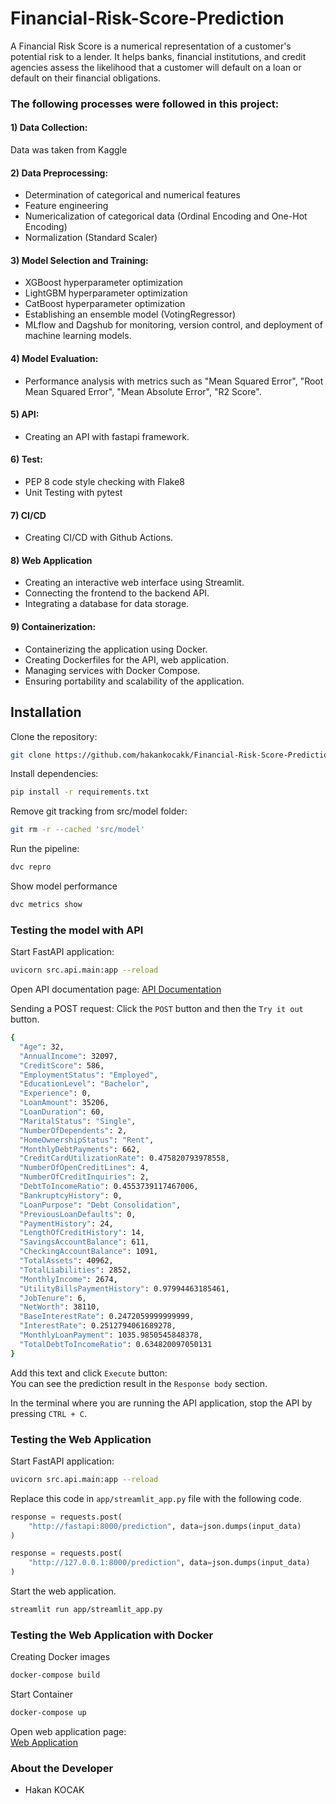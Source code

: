 # Financial-Risk-Score-Prediction
A Financial Risk Score is a numerical representation of a customer's potential risk to a lender. It helps banks, financial institutions, and credit agencies assess the likelihood that a customer will default on a loan or default on their financial obligations. 

### The following processes were followed in this project:

#### 1) Data Collection:
Data was taken from Kaggle

#### 2) Data Preprocessing:
- Determination of categorical and numerical features
- Feature engineering
- Numericalization of categorical data (Ordinal Encoding and One-Hot Encoding)
- Normalization (Standard Scaler)

#### 3) Model Selection and Training:

- XGBoost hyperparameter optimization
- LightGBM hyperparameter optimization
- CatBoost hyperparameter optimization
- Establishing an ensemble model (VotingRegressor)
- MLflow and Dagshub for monitoring, version control, and deployment of machine learning models.

#### 4) Model Evaluation:
- Performance analysis with metrics such as "Mean Squared Error", "Root Mean Squared Error", "Mean Absolute Error", "R2 Score".

#### 5) API:
- Creating an API with fastapi framework.

#### 6) Test:
- PEP 8 code style checking with Flake8
- Unit Testing with pytest

#### 7) CI/CD
- Creating CI/CD with Github Actions.

#### 8) Web Application
- Creating an interactive web interface using Streamlit.
- Connecting the frontend to the backend API.
- Integrating a database for data storage.

#### 9) Containerization:
- Containerizing the application using Docker.
- Creating Dockerfiles for the API, web application.
- Managing services with Docker Compose.
- Ensuring portability and scalability of the application.


## Installation

Clone the repository:
```bash
git clone https://github.com/hakankocakk/Financial-Risk-Score-Prediction.git
```

Install dependencies:
```bash
pip install -r requirements.txt
```

Remove git tracking from src/model folder:
```bash
git rm -r --cached 'src/model'
```

Run the pipeline:
```bash
dvc repro
```

Show model performance
```bash
dvc metrics show
```

### Testing the model with API
Start FastAPI application:
```bash
uvicorn src.api.main:app --reload
```
Open API documentation page:
[API Documentation](http://127.0.0.1:8000/docs)  

Sending a POST request:
Click the `POST` button and then the `Try it out` button.  
```bash
{
  "Age": 32,
  "AnnualIncome": 32097,
  "CreditScore": 586,
  "EmploymentStatus": "Employed",
  "EducationLevel": "Bachelor",
  "Experience": 0,
  "LoanAmount": 35206,
  "LoanDuration": 60,
  "MaritalStatus": "Single",
  "NumberOfDependents": 2,
  "HomeOwnershipStatus": "Rent",
  "MonthlyDebtPayments": 662,
  "CreditCardUtilizationRate": 0.475820793978558,
  "NumberOfOpenCreditLines": 4,
  "NumberOfCreditInquiries": 2,
  "DebtToIncomeRatio": 0.4553739117467006,
  "BankruptcyHistory": 0,
  "LoanPurpose": "Debt Consolidation",
  "PreviousLoanDefaults": 0,
  "PaymentHistory": 24,
  "LengthOfCreditHistory": 14,
  "SavingsAccountBalance": 611,
  "CheckingAccountBalance": 1091,
  "TotalAssets": 40962,
  "TotalLiabilities": 2852,
  "MonthlyIncome": 2674,
  "UtilityBillsPaymentHistory": 0.97994463185461,
  "JobTenure": 6,
  "NetWorth": 38110,
  "BaseInterestRate": 0.2472059999999999,
  "InterestRate": 0.2512794061689278,
  "MonthlyLoanPayment": 1035.9850545848378,
  "TotalDebtToIncomeRatio": 0.634820097050131
}
```
Add this text and click `Execute` button:  
You can see the prediction result in the `Response body` section.

In the terminal where you are running the API application, stop the API by pressing `CTRL + C`.

### Testing the Web Application

Start FastAPI application:
```bash
uvicorn src.api.main:app --reload
```

Replace this code in `app/streamlit_app.py` file with the following code.
```python
response = requests.post(
    "http://fastapi:8000/prediction", data=json.dumps(input_data)
)
```

```python
response = requests.post(
    "http://127.0.0.1:8000/prediction", data=json.dumps(input_data)
)
```

Start the web application.
```bash
streamlit run app/streamlit_app.py
```

### Testing the Web Application with Docker

Creating Docker images
```bash
docker-compose build
```

Start Container
```bash
docker-compose up
```
Open web application page:  
[Web Application](http://localhost:8001/)

### **About the Developer**
- Hakan KOCAK



